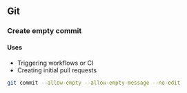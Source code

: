 ## Git
### Create empty commit
#### Uses
* Triggering workflows or CI
* Creating initial pull requests

```bash
git commit --allow-empty --allow-empty-message --no-edit
```
